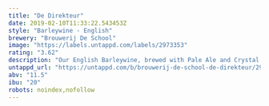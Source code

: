 ```yaml
---
title: "De Direkteur"
date: 2019-02-10T11:33:22.543453Z
style: "Barleywine - English"
brewery: "Brouwerij De School"
image: "https://labels.untappd.com/labels/2973353"
rating: "3.62"
description: "Our English Barleywine, brewed with Pale Ale and Crystal malts. This beer is rich and complex and has flavors of toffee, stonefruit, caramel and chocolate."
untappd_url: "https://untappd.com/b/brouwerij-de-school-de-direkteur/2973353"
abv: "11.5"
ibu: "20"
robots: noindex,nofollow
---
```

